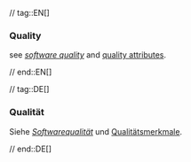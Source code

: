 // tag::EN[]
### Quality

see [_software quality_](#term-software-quality) and [quality attributes](#term-quality-attribute).


// end::EN[]

// tag::DE[]
### Qualität

Siehe [*Softwarequalität*](#term-software-quality) und
[Qualitätsmerkmale](#term-quality-attribute).



// end::DE[]

